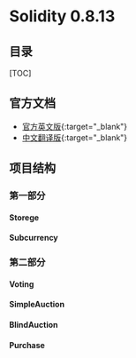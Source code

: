 <H1> Solidity 0.8.13 </H1>

<H2>目录</H2>

[TOC]


## 官方文档
+ [官方英文版](https://docs.soliditylang.org/en/v0.8.13/index.html){:target="_blank"}
+ [中文翻译版](https://learnblockchain.cn/docs/solidity/index.html){:target="_blank"}

## 项目结构

### 第一部分
#### Storege
#### Subcurrency

### 第二部分
#### Voting
#### SimpleAuction
#### BlindAuction
#### Purchase



